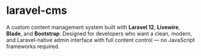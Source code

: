 # laravel-cms
A custom content management system built with **Laravel 12**, **Livewire**, **Blade**, and **Bootstrap**.   Designed for developers who want a clean, modern, and Laravel-native admin interface with full content control — no JavaScript frameworks required.

